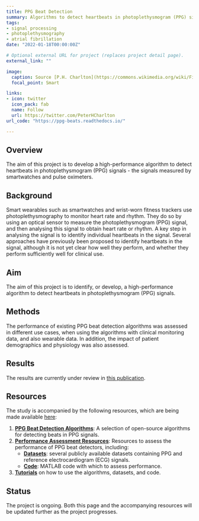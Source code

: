```yaml
---
title: PPG Beat Detection
summary: Algorithms to detect heartbeats in photoplethysmogram (PPG) signals
tags:
- signal processing
- photoplethysmography
- atrial fibrillation
date: "2022-01-18T00:00:00Z"

# Optional external URL for project (replaces project detail page).
external_link: ""

image:
  caption: Source [P.H. Charlton](https://commons.wikimedia.org/wiki/File:Detecting_atrial_fibrillation_(AF)_from_the_photoplethysmogram_(PPG).svg) ([CC BY 4.0](https://creativecommons.org/licenses/by/4.0/))
  focal_point: Smart

links:
- icon: twitter
  icon_pack: fab
  name: Follow
  url: https://twitter.com/PeterHCharlton
url_code: "https://ppg-beats.readthedocs.io/"

---
```


## Overview
The aim of this project is to develop a high-performance algorithm to detect heartbeats in photoplethysmogram (PPG) signals - the signals measured by smartwatches and pulse oximeters.

## Background
Smart wearables such as smartwatches and wrist-worn fitness trackers use photoplethysmography to monitor heart rate and rhythm. They do so by using an optical sensor to measure the photoplethysmogram (PPG) signal, and then analysing this signal to obtain heart rate or rhythm. A key step in analysing the signal is to identify individual heartbeats in the signal. Several approaches have previously been proposed to identify heartbeats in the signal, although it is not yet clear how well they perform, and whether they perform sufficiently well for clinical use.

## Aim
The aim of this project is to identify, or develop, a high-performance algorithm to detect heartbeats in photoplethysmogram (PPG) signals.

## Methods
The performance of existing PPG beat detection algorithms was assessed in different use cases, when using the algorithms with clinical monitoring data, and also wearable data. In addition, the impact of patient demographics and physiology was also assessed.

## Results
The results are currently under review in [this publication](./publication/assess_ppg_beat_detectors).

## Resources
The study is accompanied by the following resources, which are being made available [here](https://ppg-beats.readthedocs.io/):
1. **[PPG Beat Detection Algorithms](https://ppg-beats.readthedocs.io/en/latest/toolbox/ppg_beat_detectors)**: A selection of open-source algorithms for detecting beats in PPG signals.
2. **[Performance Assessment Resources](https://ppg-beats.readthedocs.io/en/latest/toolbox/performance_assessment)**: Resources to assess the performance of PPG beat detectors, including:
    - **[Datasets](https://ppg-beats.readthedocs.io/en/latest/datasets/summary)**: several publicly available datasets containing PPG and reference electrocardiogram (ECG) signals.
    - **[Code](https://ppg-beats.readthedocs.io/en/latest/toolbox/performance_assessment)**: MATLAB code with which to assess performance.
3. **[Tutorials](https://ppg-beats.readthedocs.io/en/latest/tutorials/summary)** on how to use the algorithms, datasets, and code.

## Status
The project is ongoing. Both this page and the accompanying resources will be updated further as the project progresses.
